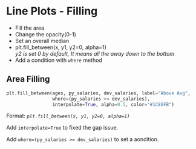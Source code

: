 # Line Plots - Filling

- Fill the area
- Change the opacity(0-1)
- Set an overall median
- plt.fill_between(x, y1, y2=0, alpha=1)  
_y2 is set 0 by default, It means all the away down to the bottom_
- Add a condition with `where` method

## Area Filling

```python
plt.fill_between(ages, py_salaries, dev_salaries, label="Above Avg",
                 where=(py_salaries >= dev_salaries),
                 interpolate=True, alpha=0.5, color="#1C86FB")
```
Format:
_*`plt.fill_between(x, y1, y2=0, alpha=1)`*_

Add `interpolate=True` to fixed the gap issue.

Add `where=(py_salaries >= dev_salaries)` to set a aondition.
